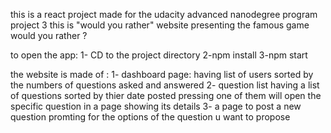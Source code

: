 this is a react project made for the udacity advanced nanodegree program project 3 this is "would you rather" website presenting the famous game would you rather ?


to open the app:
1- CD to the project directory 
2-npm install
3-npm start

the website is made of :
1- dashboard page:
having list of users sorted by the numbers of questions asked and answered 
2- question list having a list of questions sorted by thier date posted pressing one of them will open the specific question in a page showing its details
3- a page to post a new question promting for the options of the question u want to propose 